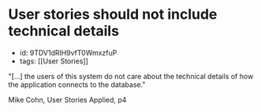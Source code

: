 # User stories should not include technical details
* id: 9TDV1dRlH9vfT0WmxzfuP
* tags: [[User Stories]]

"[...] the users of this system do not care about the technical details of how the application connects to the database."

Mike Cohn, User Stories Applied, p4